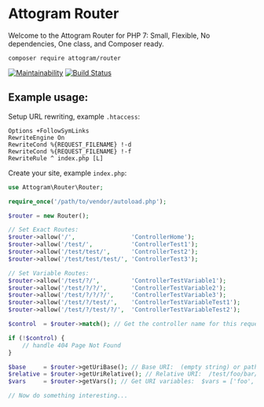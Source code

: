 # Attogram Router

Welcome to the Attogram Router for PHP 7:
Small, Flexible, No dependencies, One class, and Composer ready.

`composer require attogram/router`

[![Maintainability](https://api.codeclimate.com/v1/badges/95f2868eeb1ed710b794/maintainability)](https://codeclimate.com/github/attogram/router/maintainability)
[![Build Status](https://travis-ci.org/attogram/router.svg?branch=master)](https://travis-ci.org/attogram/router)

## Example usage:

Setup URL rewriting, example `.htaccess`:
```
Options +FollowSymLinks
RewriteEngine On
RewriteCond %{REQUEST_FILENAME} !-d
RewriteCond %{REQUEST_FILENAME} !-f
RewriteRule ^ index.php [L]
```

Create your site, example `index.php`:
```php
use Attogram\Router\Router;

require_once('/path/to/vendor/autoload.php');

$router = new Router();

// Set Exact Routes:
$router->allow('/',                'ControllerHome');
$router->allow('/test/',           'ControllerTest1');
$router->allow('/test/test/',      'ControllerTest2');
$router->allow('/test/test/test/', 'ControllerTest3');

// Set Variable Routes:
$router->allow('/test/?/',         'ControllerTestVariable1');
$router->allow('/test/?/?/',       'ControllerTestVariable2');
$router->allow('/test/?/?/?/',     'ControllerTestVariable3');
$router->allow('/test/?/test/',    'ControllerTestVariableTest1');
$router->allow('/test/?/test/?/',  'ControllerTestVariableTest2');

$control  = $router->match(); // Get the controller name for this request

if (!$control) {
    // handle 404 Page Not Found
}

$base     = $router->getUriBase(); // Base URI:  (empty string) or path with no trailing slash
$relative = $router->getUriRelative(); // Relative URI:  /test/foo/bar/  (always with preceding and trailing slash)
$vars     = $router->getVars(); // Get URI variables:  $vars = ['foo', 'bar', ...] or empty []

// Now do something interesting...

```
